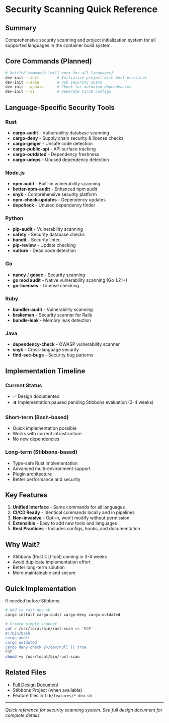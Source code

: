 # Security Scanning Quick Reference

## Summary

Comprehensive security scanning and project initialization system for all supported languages in the container build system.

## Core Commands (Planned)

```bash
# Unified commands (will work for all languages)
dev-init --init        # Initialize project with best practices
dev-init --scan        # Run security scans
dev-init --update      # Check for outdated dependencies
dev-init --ci          # Generate CI/CD configs
```

## Language-Specific Security Tools

### Rust

- **cargo-audit** - Vulnerability database scanning
- **cargo-deny** - Supply chain security & license checks
- **cargo-geiger** - Unsafe code detection
- **cargo-public-api** - API surface tracking
- **cargo-outdated** - Dependency freshness
- **cargo-udeps** - Unused dependency detection

### Node.js

- **npm audit** - Built-in vulnerability scanning
- **better-npm-audit** - Enhanced npm audit
- **snyk** - Comprehensive security platform
- **npm-check-updates** - Dependency updates
- **depcheck** - Unused dependency finder

### Python

- **pip-audit** - Vulnerability scanning
- **safety** - Security database checks
- **bandit** - Security linter
- **pip-review** - Update checking
- **vulture** - Dead code detection

### Go

- **nancy** / **gosec** - Security scanning
- **go mod audit** - Native vulnerability scanning (Go 1.21+)
- **go-licenses** - License checking

### Ruby

- **bundler-audit** - Vulnerability scanning
- **brakeman** - Security scanner for Rails
- **bundle-leak** - Memory leak detection

### Java

- **dependency-check** - OWASP vulnerability scanner
- **snyk** - Cross-language security
- **find-sec-bugs** - Security bug patterns

## Implementation Timeline

### Current Status

- ✅ Design documented
- ⏸️ Implementation paused pending Stibbons evaluation (3-4 weeks)

### Short-term (Bash-based)

- Quick implementation possible
- Works with current infrastructure
- No new dependencies

### Long-term (Stibbons-based)

- Type-safe Rust implementation
- Advanced multi-environment support
- Plugin architecture
- Better performance and security

## Key Features

1. **Unified Interface** - Same commands for all languages
2. **CI/CD Ready** - Identical commands locally and in pipelines
3. **Non-invasive** - Opt-in, won't modify without permission
4. **Extensible** - Easy to add new tools and languages
5. **Best Practices** - Includes configs, hooks, and documentation

## Why Wait?

- Stibbons (Rust CLI tool) coming in 3-4 weeks
- Avoid duplicate implementation effort
- Better long-term solution
- More maintainable and secure

## Quick Implementation

If needed before Stibbons:

```bash
# Add to rust-dev.sh
cargo install cargo-audit cargo-deny cargo-outdated

# Create simple scanner
cat > /usr/local/bin/rust-scan << 'EOF'
#!/bin/bash
cargo audit
cargo outdated
cargo deny check 2>/dev/null || true
EOF
chmod +x /usr/local/bin/rust-scan
```

## Related Files

- [Full Design Document](./SECURITY-AND-INIT-SYSTEM.md)
- Stibbons Project (when available)
- Feature files in `lib/features/*-dev.sh`

---

*Quick reference for security scanning system. See full design document for complete details.*
